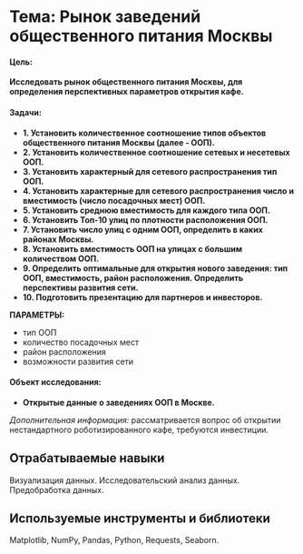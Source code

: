 # Тема: Рынок заведений общественного питания Москвы

#### Цель:
**Исследовать рынок общественного питания Москвы, для определения перспективных параметров открытия кафе.**

#### Задачи:
- **1. Установить количественное соотношение типов объектов общественного питания Москвы (далее - ООП).**
- **2. Установить количественное соотношение сетевых и несетевых ООП.**
- **3. Установить характерный для сетевого распространения тип ООП.**
- **4. Установить характерные для сетевого распространения число и вместимость (число посадочных мест) ООП.**
- **5. Установить среднюю вместимость для каждого типа ООП.**
- **6. Установить Топ-10 улиц по плотности расположения ООП.**
- **7. Установить число улиц с одним ООП, определить в каких районах Москвы.**
- **8. Установить вместимость ООП на улицах с большим количеством ООП.**
- **9. Определить оптимальные для открытия нового заведения: тип ООП, вместимость, район расположения. Определить перспективы развития сети.**
- **10. Подготовить презентацию для партнеров и инвесторов.**

**ПАРАМЕТРЫ:**
- тип ООП
- количество посадочных мест
- район расположения
- возможности развития сети

#### Объект исследования: 
- **Открытые данные о заведениях ООП в Москве.**

*Дополнительная информация:*  рассматривается вопрос об открытии нестандартного роботизированного кафе, требуются инвестиции.

## Отрабатываемые навыки
Визуализация данных. Исследовательский анализ данных. Предобработка данных.

## Используемые инструменты и библиотеки
Matplotlib, NumPy, Pandas, Python, Requests, Seaborn.

